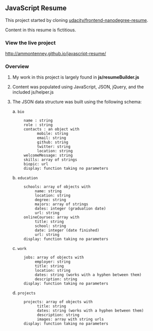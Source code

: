 ## JavaScript Resume

This project started by cloning [udacity/frontend-nanodegree-resume](https://github.com/udacity/frontend-nanodegree-resume).

Content in this resume is fictitious.

### View the live project

http://ammontenney.github.io/javascript-resume/

### Overview

1. My work in this project is largely found in **js/resumeBuilder.js**
2. Content was populated using JavaScript, JSON, jQuery, and the included js/helper.js
3. The JSON data structure was built using the following schema:

    a. `bio`

            name : string
            role : string
            contacts : an object with
                  mobile: string
                  email: string
                  github: string
                  twitter: string
                  location: string
            welcomeMessage: string
            skills: array of strings
            biopic: url
            display: function taking no parameters

    b. `education`

            schools: array of objects with
                 name: string
                 location: string
                 degree: string
                 majors: array of strings
                 dates: integer (graduation date)
                 url: string
            onlineCourses: array with
                 title: string
                 school: string
                 date: integer (date finished)
                 url: string
            display: function taking no parameters

    c. `work`

            jobs: array of objects with
                 employer: string
                 title: string
                 location: string
                 dates: string (works with a hyphen between them)
                 description: string
            display: function taking no parameters

    d. `projects`

            projects: array of objects with
                  title: string
                  dates: string (works with a hyphen between them)
                  description: string
                  images: array with string urls
            display: function taking no parameters
